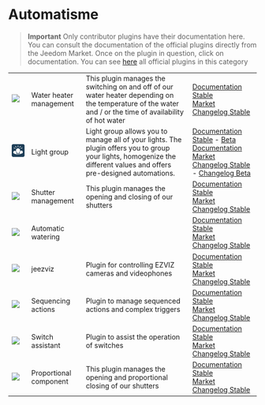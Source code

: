 
# Automatisme


>**Important**
>Only contributor plugins have their documentation here. You can consult the documentation of the official plugins directly from the Jeedom Market. Once on the plugin in question, click on documentation.
>You can see [here](https://market.jeedom.com/index.php?v=d&p=market&type=plugin&categorie=automatisation) all official plugins in this category


| | | | |
|--- | --- | --- | ---|
|<img src="ChauffeEau/ChauffeEau_icon.png" class="pluginLogo" width="100" />|Water heater management|This plugin manages the switching on and off of our water heater depending on the temperature of the water and / or the time of availability of hot water|[Documentation Stable](https://mika-nt28.github.io/Documentations/ChauffeEau/en_US/)<br/>[Market](https://market.jeedom.com/index.php?v=d&p=market_display&id=2671)<br/>[Changelog Stable](https://mika-nt28.github.io/Documentations/ChauffeEau/en_US/changelog)|
|<img src="LightGroup/LightGroup_icon.png" class="pluginLogo" width="100" />|Light group|Light group allows you to manage all of your lights. The plugin offers you to group your lights, homogenize the different values and offers pre-designed automations.|[Documentation Stable](https://hbedek.github.io/Jeedom_docs/docs/LightGroup/en_US/) - [Beta Documentation](https://hbedek.github.io/Jeedom_docs/docs/LightGroup/en_US/)<br/>[Market](https://market.jeedom.com/index.php?v=d&p=market_display&id=4193)<br/>[Changelog Stable](https://hbedek.github.io/Jeedom_docs/docs/LightGroup/en_US/changelog) - [Changelog Beta](https://hbedek.github.io/Jeedom_docs/docs/LightGroup/en_US/changelog)|
|<img src="Volets/Volets_icon.png" class="pluginLogo" width="100" />|Shutter management|This plugin manages the opening and closing of our shutters|[Documentation Stable](https://mika-nt28.github.io/Documentations/Volets/en_US/)<br/>[Market](https://market.jeedom.com/index.php?v=d&p=market_display&id=2612)<br/>[Changelog Stable](https://mika-nt28.github.io/Documentations/Volets/en_US/changelog)|
|<img src="arrosageAuto/arrosageAuto_icon.png" class="pluginLogo" width="100" />|Automatic watering||[Documentation Stable](https://mika-nt28.github.io/Documentations/arrosageAuto/en_US/)<br/>[Market](https://market.jeedom.com/index.php?v=d&p=market_display&id=2903)<br/>[Changelog Stable](https://mika-nt28.github.io/Documentations/arrosageAuto/en_US/changelog)|
|<img src="jeezviz/jeezviz_icon.png" class="pluginLogo" width="100" />|jeezviz|Plugin for controlling EZVIZ cameras and videophones|[Documentation Stable](https://famille-ozaer.github.io/jeezviz/en_US/index.md)<br/>[Market](https://market.jeedom.com/index.php?v=d&p=market_display&id=4063)<br/>[Changelog Stable](https://famille-ozaer.github.io/jeezviz/en_US/changelog.html)|
|<img src="sequencing/sequencing_icon.png" class="pluginLogo" width="100" />|Sequencing actions|Plugin to manage sequenced actions and complex triggers|[Documentation Stable](https://agp42.github.io/sequencing/en_US/)<br/>[Market](https://market.jeedom.com/index.php?v=d&p=market_display&id=3982)<br/>[Changelog Stable](https://agp42.github.io/sequencing/en_US/changelog)|
|<img src="swassist/swassist_icon.png" class="pluginLogo" width="100" />|Switch assistant|Plugin to assist the operation of switches|[Documentation Stable](https://ktn001.github.io/en_US/swassist/index.html)<br/>[Market](https://market.jeedom.com/index.php?v=d&p=market_display&id=4170)<br/>[Changelog Stable](https://ktn001.github.io/en_US/swassist/changelog.html)|
|<img src="voletProp/voletProp_icon.png" class="pluginLogo" width="100" />|Proportional component|This plugin manages the opening and proportional closing of our shutters|[Documentation Stable](https://mika-nt28.github.io/Documentations/voletProp/en_US/)<br/>[Market](https://market.jeedom.com/index.php?v=d&p=market_display&id=3229)<br/>[Changelog Stable](https://mika-nt28.github.io/Documentations/voletProp/en_US/changelog)|
